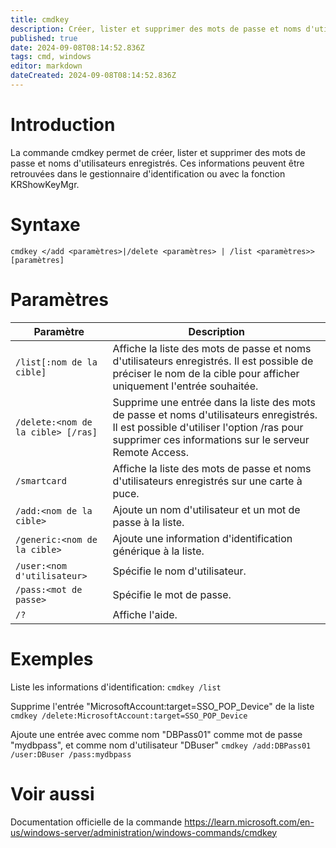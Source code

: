 ```yaml
---
title: cmdkey
description: Créer, lister et supprimer des mots de passe et noms d'utilisateurs enregistrés.
published: true
date: 2024-09-08T08:14:52.836Z
tags: cmd, windows
editor: markdown
dateCreated: 2024-09-08T08:14:52.836Z
---
```


# Introduction

La commande cmdkey permet de créer, lister et supprimer des mots de passe et noms d'utilisateurs enregistrés.
Ces informations peuvent être retrouvées dans le gestionnaire d'identification ou avec la fonction KRShowKeyMgr.

# Syntaxe

`cmdkey </add <paramètres>|/delete <paramètres> | /list <paramètres>> [paramètres]`

# Paramètres

| Paramètre                          | Description                                                                                                                                                                                    |
| ---------------------------------- | ---------------------------------------------------------------------------------------------------------------------------------------------------------------------------------------------- |
| `/list[:nom de la cible]`          | Affiche la liste des mots de passe et noms d'utilisateurs enregistrés. Il est possible de préciser le nom de la cible pour afficher uniquement l'entrée souhaitée.                             |
| `/delete:<nom de la cible> [/ras]` | Supprime une entrée dans la liste des mots de passe et noms d'utilisateurs enregistrés. Il est possible d'utiliser l'option /ras pour supprimer ces informations sur le serveur Remote Access. |
| `/smartcard`                       | Affiche la liste des mots de passe et noms d'utilisateurs enregistrés sur une carte à puce.                                                                                                    |
| `/add:<nom de la cible>`           | Ajoute un nom d'utilisateur et un mot de passe à la liste.                                                                                                                                     |
| `/generic:<nom de la cible>`       | Ajoute une information d'identification générique à la liste.                                                                                                                                  |
| `/user:<nom d'utilisateur>`        | Spécifie le nom d'utilisateur.                                                                                                                                                                 |
| `/pass:<mot de passe>`             | Spécifie le mot de passe.                                                                                                                                                                      |
| `/?`                               | Affiche l'aide.                                                                                                                                                                                |

# Exemples

Liste les informations d'identification:
`cmdkey /list`

Supprime l'entrée "MicrosoftAccount:target=SSO_POP_Device" de la liste
`cmdkey /delete:MicrosoftAccount:target=SSO_POP_Device`

Ajoute une entrée avec comme nom "DBPass01" comme mot de passe "mydbpass", et comme nom d'utilisateur "DBuser"
`cmdkey /add:DBPass01 /user:DBuser /pass:mydbpass`

# Voir aussi

Documentation officielle de la commande
https://learn.microsoft.com/en-us/windows-server/administration/windows-commands/cmdkey
